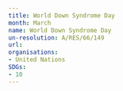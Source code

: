 ```yaml
---
title: World Down Syndrome Day
month: March
name: World Down Syndrome Day
un-resolution: A/RES/66/149
url: 
organisations:
- United Nations
SDGs:
- 10
---
```


